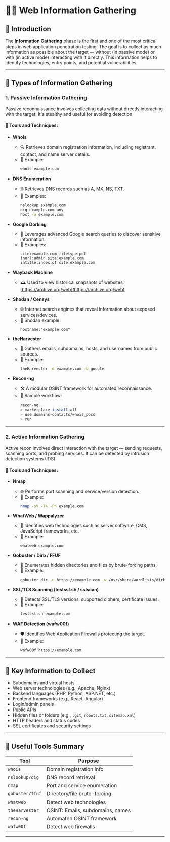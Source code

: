 # 🕵️‍♂️ Web Information Gathering 

## 📘 Introduction

The **Information Gathering** phase is the first and one of the most critical steps in web application penetration testing. The goal is to collect as much information as possible about the target — without (in passive mode) or with (in active mode) interacting with it directly. This information helps to identify technologies, entry points, and potential vulnerabilities.

---

## 🔹 Types of Information Gathering

### 1. Passive Information Gathering

Passive reconnaissance involves collecting data without directly interacting with the target. It's stealthy and useful for avoiding detection.

#### 🔧 Tools and Techniques:

- **Whois**

  - 🔍 Retrieves domain registration information, including registrant, contact, and name server details.
  - 🧪 Example:
    ```bash
    whois example.com
    ```

- **DNS Enumeration**

  - ⛓️ Retrieves DNS records such as A, MX, NS, TXT.
  - 🧪 Examples:
    ```bash
    nslookup example.com
    dig example.com any
    host -a example.com
    ```

- **Google Dorking**

  - 🔎 Leverages advanced Google search queries to discover sensitive information.
  - 🧪 Examples:
    ```
    site:example.com filetype:pdf
    inurl:admin site:example.com
    intitle:index.of site:example.com
    ```

- **Wayback Machine**

  - 🕰️ Used to view historical snapshots of websites: [https://archive.org/web](https://archive.org/web)

- **Shodan / Censys**

  - 🌐 Internet search engines that reveal information about exposed services/devices.
  - 🧪 Shodan example:
    ```
    hostname:"example.com"
    ```

- **theHarvester**

  - 🧲 Gathers emails, subdomains, hosts, and usernames from public sources.
  - 🧪 Example:
    ```bash
    theHarvester -d example.com -b google
    ```

- **Recon-ng**

  - 🛠️ A modular OSINT framework for automated reconnaissance.
  - 🧪 Sample workflow:
    ```bash
    recon-ng
    > marketplace install all
    > use domains-contacts/whois_pocs
    > run
    ```

---

### 2. Active Information Gathering

Active recon involves direct interaction with the target — sending requests, scanning ports, and probing services. It can be detected by intrusion detection systems (IDS).

#### 🔧 Tools and Techniques:

- **Nmap**

  - 🌐 Performs port scanning and service/version detection.
  - 🧪 Example:
    ```bash
    nmap -sV -T4 -Pn example.com
    ```

- **WhatWeb / Wappalyzer**

  - 🧠 Identifies web technologies such as server software, CMS, JavaScript frameworks, etc.
  - 🧪 Example:
    ```bash
    whatweb example.com
    ```

- **Gobuster / Dirb / FFUF**

  - 📂 Enumerates hidden directories and files by brute-forcing paths.
  - 🧪 Example:
    ```bash
    gobuster dir -u https://example.com -w /usr/share/wordlists/dirbuster/directory-list-2.3-medium.txt
    ```

- **SSL/TLS Scanning (testssl.sh / sslscan)**

  - 🔐 Detects SSL/TLS versions, supported ciphers, certificate issues.
  - 🧪 Example:
    ```bash
    testssl.sh example.com
    ```

- **WAF Detection (wafw00f)**

  - 🛡️ Identifies Web Application Firewalls protecting the target.
  - 🧪 Example:
    ```bash
    wafw00f https://example.com
    ```

---

## 📌 Key Information to Collect

- Subdomains and virtual hosts
- Web server technologies (e.g., Apache, Nginx)
- Backend languages (PHP, Python, ASP.NET, etc.)
- Frontend frameworks (e.g., React, Angular)
- Login/admin panels
- Public APIs
- Hidden files or folders (e.g., `.git`, `robots.txt`, `sitemap.xml`)
- HTTP headers and status codes
- SSL certificates and security settings

---

## 🧰 Useful Tools Summary

| Tool            | Purpose                          |
| --------------- | -------------------------------- |
| `whois`         | Domain registration info         |
| `nslookup/dig`  | DNS record retrieval             |
| `nmap`          | Port and service enumeration     |
| `gobuster/ffuf` | Directory/file brute-forcing     |
| `whatweb`       | Detect web technologies          |
| `theHarvester`  | OSINT: Emails, subdomains, names |
| `recon-ng`      | Automated OSINT framework        |
| `wafw00f`       | Detect web firewalls             |

---

